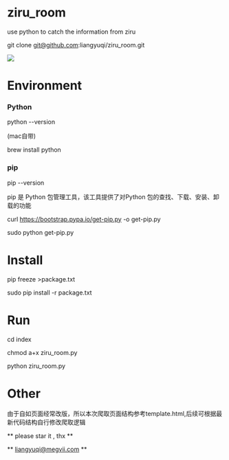 # ziru_room
use python to catch the information from ziru

git clone git@github.com:liangyuqi/ziru_room.git

![](http://photo.lustforlife.cn/50.png)


# Environment


### Python
python --version

(mac自带)

brew install python

### pip

pip --version 

pip 是 Python 包管理工具，该工具提供了对Python 包的查找、下载、安装、卸载的功能 

curl https://bootstrap.pypa.io/get-pip.py -o get-pip.py

sudo python get-pip.py

# Install

pip freeze >package.txt

sudo pip install -r package.txt


# Run 

cd index

chmod a+x ziru_room.py

python ziru_room.py


# Other

由于自如页面经常改版，所以本次爬取页面结构参考template.html,后续可根据最新代码结构自行修改爬取逻辑

** please star it , thx ** 

** liangyuqi@megvii.com ** 
